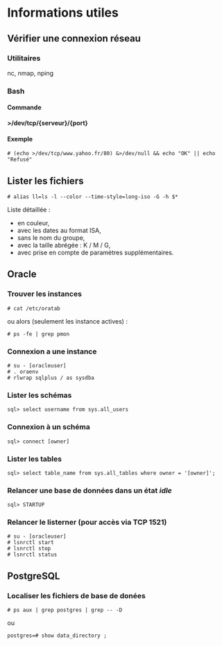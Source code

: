 # Informations utiles


## Vérifier une connexion réseau

### Utilitaires 

nc, nmap, nping

### Bash

#### Commande
**>/dev/tcp/{serveur}/{port}**

#### Exemple 
`# (echo >/dev/tcp/www.yahoo.fr/80) &>/dev/null && echo "OK" || echo "Refusé"`


## Lister les fichiers

`# alias ll=ls -l --color --time-style=long-iso -G -h $*`

Liste détaillée :
- en couleur, 
- avec les dates au format ISA, 
- sans le nom du groupe,
- avec la taille abrégée : K / M / G,
- avec prise en compte de paramètres supplémentaires.


## Oracle

### Trouver les instances

`# cat /etc/oratab`

ou alors (seulement les instance actives) :

`# ps -fe | grep pmon`

### Connexion a une instance

```
# su - [oracleuser]
# . oraenv
# rlwrap sqlplus / as sysdba
```

### Lister les schémas

`sql> select username from sys.all_users`

### Connexion à un schéma

`sql> connect [owner]`

### Lister les tables

`sql> select table_name from sys.all_tables where owner = '[owner]';`


### Relancer une base de données dans un état _idle_

`sql> STARTUP`

### Relancer le listerner (pour accès via TCP 1521)

```
# su - [oracleuser]
# lsnrctl start
# lsnrctl stop
# lsnrctl status
```

## PostgreSQL

### Localiser les fichiers de base de donées

`# ps aux | grep postgres | grep -- -D`

ou 

`postgres=# show data_directory ;`

